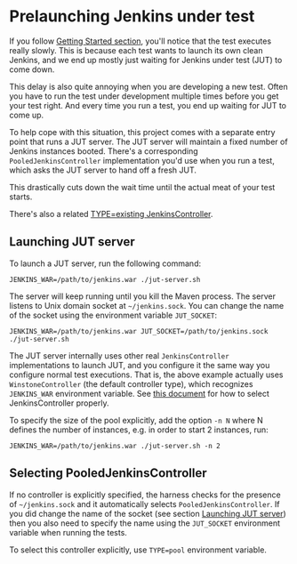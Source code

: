 # Prelaunching Jenkins under test

If you follow [Getting Started section](../README.md), you'll notice that the test executes really slowly.
This is because each test wants to launch its own clean Jenkins, and we end up mostly just waiting for Jenkins
under test (JUT) to come down.

This delay is also quite annoying when you are developing a new test. Often you have to run the test under development
multiple times before you get your test right. And every time you run a test, you end up waiting for JUT to come up.

To help cope with this situation, this project comes with a separate entry point that runs a JUT server.
The JUT server will maintain a fixed number of Jenkins instances booted. There's a corresponding `PooledJenkinsController`
implementation you'd use when you run a test, which asks the JUT server to hand off a fresh JUT.

This drastically cuts down the wait time until the actual meat of your test starts.

There's also a related [TYPE=existing JenkinsController](CONTROLLER.md).

## Launching JUT server

To launch a JUT server, run the following command:

    JENKINS_WAR=/path/to/jenkins.war ./jut-server.sh

The server will keep running until you kill the Maven process. The server listens to
Unix domain socket at `~/jenkins.sock`. You can change the name of the socket using 
the environment variable `JUT_SOCKET`:

    JENKINS_WAR=/path/to/jenkins.war JUT_SOCKET=/path/to/jenkins.sock ./jut-server.sh

The JUT server internally uses other real `JenkinsController` implementations to launch JUT,
and you configure it the same way you configure normal test executions. That is, the above example
actually uses `WinstoneController` (the default controller type), which recognizes `JENKINS_WAR` environment
variable. See [this document](CONTROLLER.md) for how to select JenkinsController properly.

To specify the size of the pool explicitly, add the option `-n N` where N defines the number of instances, 
e.g. in order to start 2 instances, run: 

    JENKINS_WAR=/path/to/jenkins.war ./jut-server.sh -n 2

## Selecting PooledJenkinsController

If no controller is explicitly specified, the harness checks for the presence of `~/jenkins.sock` and
it automatically selects `PooledJenkinsController`. If you did change the name of the socket (see section
[Launching JUT server](#launching-jut-server)) then you also need to specify the name using the 
`JUT_SOCKET` environment variable when running the tests.

To select this controller explicitly, use `TYPE=pool` environment variable.
